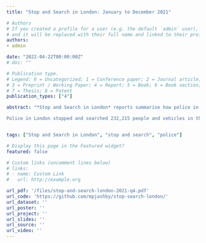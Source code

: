 ```yaml
---
title: "Stop and Search in London: January to December 2021"

# Authors
# If you created a profile for a user (e.g. the default `admin` user), write the username (folder name) here 
# and it will be replaced with their full name and linked to their profile.
authors:
- admin

date: "2022-04-22T00:00:00Z"
# doi: ""

# Publication type.
# Legend: 0 = Uncategorized; 1 = Conference paper; 2 = Journal article;
# 3 = Preprint / Working Paper; 4 = Report; 5 = Book; 6 = Book section;
# 7 = Thesis; 8 = Patent
publication_types: ["4"]

abstract: "*Stop and Search in London* reports summarise how police in London are using their stop-and-search powers. An updated report is issued every three months. 

Police in London stopped and searched 232,215 people and vehicles in the12 months from January to December 2021. The number of searches has generally decreased over the past year.66% of searches in that period were for drugs, with 74% of all searches resulting in no further action.Searches are heavily concentrated in some areas – half of all searches occurred in 10% of neighbourhoods."


tags: ["Stop and Search in London", "stop and search", "police"]

# Display this page in the Featured widget?
featured: false

# Custom links (uncomment lines below)
# links:
# - name: Custom Link
#   url: http://example.org

url_pdf: '/files/stop-and-search-london-2021-q4.pdf'
url_code: 'https://github.com/mpjashby/stop-search-london/'
url_dataset: ''
url_poster: ''
url_project: ''
url_slides: ''
url_source: ''
url_video: ''
---
```

